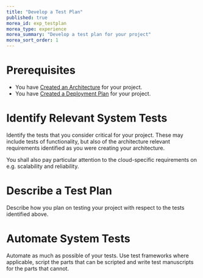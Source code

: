 ```yaml
---
title: "Develop a Test Plan"
published: true
morea_id: exp_testplan
morea_type: experience
morea_summary: "Develop a test plan for your project"
morea_sort_order: 1
---
```

# Prerequisites
- You have [Created an Architecture]({{site.baseurl}}/morea/ProjectArchitecture/exp_architecture.html) for your project.
- You have [Created a Deployment Plan]({{site.baseurl}}/morea/ProjectArchitecture/exp_deploymentplan.html) for your project.

# Identify Relevant System Tests
Identify the tests that you consider critical for your project. These may include tests of functionality, but also of the architecture relevant requirements identified as you were creating your architecture.

You shall also pay particular attention to the cloud-specific requirements on e.g. scalability and reliability.

# Describe a Test Plan
Describe how you plan on testing your project with respect to the tests identified above.

# Automate System Tests
Automate as much as possible of your tests. Use test frameworks where applicable, script the parts that can be scripted and write test manuscripts for the parts that cannot.

